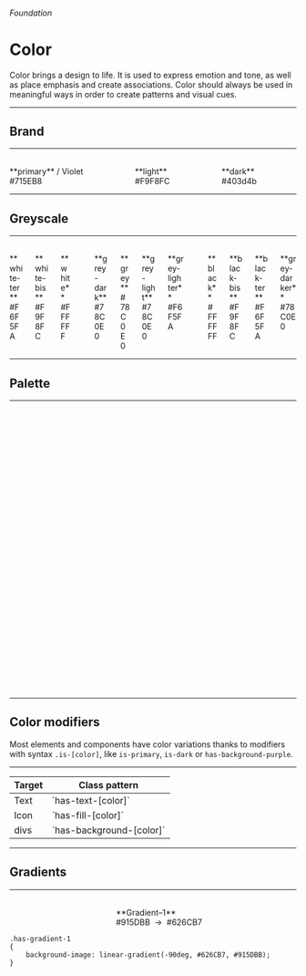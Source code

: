 <h6 class="subtitle is-5 has-text-grey has-text-weight-semibold">Foundation</h6><h1 class="title is-1 has-text-weight-bold">Color</h1>
<p class="subtitle is-5"><span class="has-text-weight-semibold">Color</span> brings a design to life. It is used to express emotion and tone, as well as place emphasis and create associations. Color should always be used in meaningful ways in order to create patterns and visual cues.</p>

<hr class="is-visible is-large">

<h2 class="title is-4">Brand</h2>

<hr class="is-small">

<div class="columns is-multiline">
    <div class="column is-3"><div class="notification has-background-primary"><br></div><span>**primary** / Violet</span><br><span class="subtitle is-6 has-text-monospace">#715EB8</span></div>
    <div class="column is-3"><div class="notification has-background-light"><br></div><span>**light**</span><br><span class="subtitle is-6 has-text-monospace">#F9F8FC</span></div>
    <div class="column is-3"><div class="notification has-background-dark"><br></div><span>**dark**</span><br><span class="subtitle is-6 has-text-monospace">#403d4b</span></div>
</div>

<hr class="is-visible is-large">

<h2 class="title is-4">Greyscale</h2>

<hr class="is-small">

<div class="columns is-multiline">
    <div class="column is-3"><div class="notification has-background-white-ter"><br></div><span>**white-ter**</span><br><span class="subtitle is-6 has-text-monospace">#F6F5FA</span></div>
    <div class="column is-3"><div class="notification has-background-white-bis"><br></div><span>**white-bis**</span><br><span class="subtitle is-6 has-text-monospace">#F9F8FC</span></div>
    <div class="column is-3"><div class="notification has-background-white"><br></div><span>**white**</span><br><span class="subtitle is-6 has-text-monospace">#FFFFFF</span></div>
    <div class="column is-12"></div>
    <div class="column is-3"><div class="notification has-background-grey-dark"><br></div><span>**grey-dark**</span><br><span class="subtitle is-6 has-text-monospace">#78C0E0</span></div>
    <div class="column is-3"><div class="notification has-background-grey"><br></div><span>**grey**</span><br><span class="subtitle is-6 has-text-monospace">#78C0E0</span></div>
    <div class="column is-3"><div class="notification has-background-grey-light"><br></div><span>**grey-light**</span><br><span class="subtitle is-6 has-text-monospace">#78C0E0</span></div>
    <div class="column is-3"><div class="notification has-background-grey-lighter"><br></div><span>**grey-lighter**</span><br><span class="subtitle is-6 has-text-monospace">#F6F5FA</span></div> 
    <div class="column is-12"></div>
    <div class="column is-3"><div class="notification has-background-black"><br></div><span>**black**</span><br><span class="subtitle is-6 has-text-monospace">#FFFFFF</span></div>
    <div class="column is-3"><div class="notification has-background-black-bis"><br></div><span>**black-bis**</span><br><span class="subtitle is-6 has-text-monospace">#F9F8FC</span></div>
    <div class="column is-3"><div class="notification has-background-black-ter"><br></div><span>**black-ter**</span><br><span class="subtitle is-6 has-text-monospace">#F6F5FA</span></div>
    <div class="column is-3"><div class="notification has-background-grey-darker"><br></div><span>**grey-darker**</span><br><span class="subtitle is-6 has-text-monospace">#78C0E0</span></div>
</div>

<hr class="is-large is-visible">

<h2 class="title is-4">Palette</h2>

<hr class="is-small">

<div class="columns is-multiline">
    <div class="column is-3"><div class="notification has-background-cyan-dark"><br></div><span>**cyan-dark**</span><br><span class="subtitle is-6 has-text-monospace">#78C0E0</span></div>
    <div class="column is-3"><div class="notification has-background-cyan"><br></div><span>**cyan** / Viking</span><br><span class="subtitle is-6 has-text-monospace">#78C0E0</span></div>
    <div class="column is-3"><div class="notification has-background-cyan-light"><br></div><span>**cyan-light**</span><br><span class="subtitle is-6 has-text-monospace">#78C0E0</span></div>
    <div class="column is-3"><div class="notification has-background-cyan-lighter"><br></div><span>**cyan-lighter**</span><br><span class="subtitle is-6 has-text-monospace">#78C0E0</span></div>
    <div class="column is-12"></div>
    <div class="column is-3"><div class="notification has-background-blue-dark"><br></div><span>**blue-dark**</span><br><span class="subtitle is-6 has-text-monospace">#78C0E0</span></div>
    <div class="column is-3"><div class="notification has-background-blue"><br></div><span>**blue** / Indigo</span><br><span class="subtitle is-6 has-text-monospace">#78C0E0</span></div>
    <div class="column is-3"><div class="notification has-background-blue-light"><br></div><span>**blue-light**</span><br><span class="subtitle is-6 has-text-monospace">#78C0E0</span></div>
    <div class="column is-3"><div class="notification has-background-blue-lighter"><br></div><span>**blue-lighter**</span><br><span class="subtitle is-6 has-text-monospace">#78C0E0</span></div>
    <div class="column is-12"></div>
    <div class="column is-3"><div class="notification has-background-purple-dark"><br></div><span>**purple-dark**</span><br><span class="subtitle is-6 has-text-monospace">#78C0E0</span></div>
    <div class="column is-3"><div class="notification has-background-purple"><br></div><span>**purple** / Marguerite</span><br><span class="subtitle is-6 has-text-monospace">#78C0E0</span></div>
    <div class="column is-3"><div class="notification has-background-purple-light"><br></div><span>**purple-light**</span><br><span class="subtitle is-6 has-text-monospace">#78C0E0</span></div>
    <div class="column is-3"><div class="notification has-background-purple-lighter"><br></div><span>**purple-lighter**</span><br><span class="subtitle is-6 has-text-monospace">#78C0E0</span></div>
    <div class="column is-12"></div>
    <div class="column is-3"><div class="notification has-background-pink-dark"><br></div><span>**pink-dark**</span><br><span class="subtitle is-6 has-text-monospace">#78C0E0</span></div>
    <div class="column is-3"><div class="notification has-background-pink"><br></div><span>**pink** / Fuchsia</span><br><span class="subtitle is-6 has-text-monospace">#78C0E0</span></div>
    <div class="column is-3"><div class="notification has-background-pink-light"><br></div><span>**pink-light**</span><br><span class="subtitle is-6 has-text-monospace">#78C0E0</span></div>
    <div class="column is-3"><div class="notification has-background-pink-lighter"><br></div><span>**pink-lighter**</span><br><span class="subtitle is-6 has-text-monospace">#78C0E0</span></div>
    <div class="column is-12"></div>
    <div class="column is-3"><div class="notification has-background-red-dark"><br></div><span>**red-dark**</span><br><span class="subtitle is-6 has-text-monospace">#78C0E0</span></div>
    <div class="column is-3"><div class="notification has-background-red"><br></div><span>**red** / Froly</span><br><span class="subtitle is-6 has-text-monospace">#78C0E0</span></div>
    <div class="column is-3"><div class="notification has-background-red-light"><br></div><span>**red-light**</span><br><span class="subtitle is-6 has-text-monospace">#78C0E0</span></div>
    <div class="column is-3"><div class="notification has-background-red-lighter"><br></div><span>**red-lighter**</span><br><span class="subtitle is-6 has-text-monospace">#78C0E0</span></div>
    <div class="column is-12"></div>
    <div class="column is-3"><div class="notification has-background-orange-dark"><br></div><span>**orange-dark**</span><br><span class="subtitle is-6 has-text-monospace">#78C0E0</span></div>
    <div class="column is-3"><div class="notification has-background-orange"><br></div><span>**orange** / Carrot</span><br><span class="subtitle is-6 has-text-monospace">#78C0E0</span></div>
    <div class="column is-3"><div class="notification has-background-orange-light"><br></div><span>**orange-light**</span><br><span class="subtitle is-6 has-text-monospace">#78C0E0</span></div>
    <div class="column is-3"><div class="notification has-background-orange-lighter"><br></div><span>**orange-lighter**</span><br><span class="subtitle is-6 has-text-monospace">#78C0E0</span></div>
    <div class="column is-12"></div>
    <div class="column is-3"><div class="notification has-background-yellow-dark"><br></div><span>**yellow-dark**</span><br><span class="subtitle is-6 has-text-monospace">#78C0E0</span></div>
    <div class="column is-3"><div class="notification has-background-yellow"><br></div><span>**yellow** / Casablanca</span><br><span class="subtitle is-6 has-text-monospace">#78C0E0</span></div>
    <div class="column is-3"><div class="notification has-background-yellow-light"><br></div><span>**yellow-light**</span><br><span class="subtitle is-6 has-text-monospace">#78C0E0</span></div>
    <div class="column is-3"><div class="notification has-background-yellow-lighter"><br></div><span>**yellow-lighter**</span><br><span class="subtitle is-6 has-text-monospace">#78C0E0</span></div>
    <div class="column is-12"></div>
    <div class="column is-3"><div class="notification has-background-turquoise-dark"><br></div><span>**turquoise-dark**</span><br><span class="subtitle is-6 has-text-monospace">#78C0E0</span></div>
    <div class="column is-3"><div class="notification has-background-turquoise"><br></div><span>**turquoise** / Bermuda</span><br><span class="subtitle is-6 has-text-monospace">#78C0E0</span></div>
    <div class="column is-3"><div class="notification has-background-turquoise-light"><br></div><span>**turquoise-light**</span><br><span class="subtitle is-6 has-text-monospace">#78C0E0</span></div>
    <div class="column is-3"><div class="notification has-background-turquoise-lighter"><br></div><span>**turquoise-lighter**</span><br><span class="subtitle is-6 has-text-monospace">#78C0E0</span></div>
    <div class="column is-12"></div>
    <div class="column is-3"><div class="notification has-background-green-dark"><br></div><span>**green-dark**</span><br><span class="subtitle is-6 has-text-monospace">#78C0E0</span></div>
    <div class="column is-3"><div class="notification has-background-green"><br></div><span>**green** / Emerald</span><br><span class="subtitle is-6 has-text-monospace">#78C0E0</span></div>
    <div class="column is-3"><div class="notification has-background-green-light"><br></div><span>**green-light**</span><br><span class="subtitle is-6 has-text-monospace">#78C0E0</span></div>
    <div class="column is-3"><div class="notification has-background-green-lighter"><br></div><span>**green-lighter**</span><br><span class="subtitle is-6 has-text-monospace">#78C0E0</span></div>
</div>


<hr class="is-large is-visible">

<h2 class="title is-4">Color modifiers</h2>

Most elements and components have color variations thanks to modifiers with syntax `.is-[color]`, like `is-primary`, `is-dark` or `has-background-purple`.

<hr class="is-small">

<table class="table is-bordered">
<thead>
    <tr><th>Target</th>
    <th>Class pattern</th></tr>
</thead>
<tbody>
    <tr><td>Text</td><td>`has-text-[color]`</td></tr>
    <tr><td>Icon</td><td>`has-fill-[color]`</td></tr>
    <tr><td>divs</td><td>`has-background-[color]`</td></tr>
</tbody>
</table>

<hr class="is-large is-visible">

<h2 class="title is-4">Gradients</h2>

<hr class="is-invisible is-small">

<div class="columns is-multiline is-gapless">
    <div class="column is-12"><div class="notification has-gradient-1"><br></div></div>
    <div class="column is-12"><br>**Gradient–1**<br><span class="subtitle is-6 has-text-monospace">#915DBB</span> &nbsp;→&nbsp; <span class="subtitle is-6 has-text-monospace">#626CB7</span></div>
</div>

    .has-gradient-1
    {
        background-image: linear-gradient(-90deg, #626CB7, #915DBB);
    }
